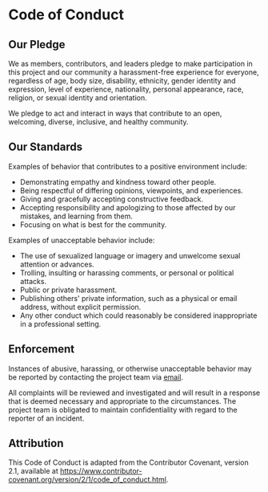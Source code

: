# Code of Conduct

## Our Pledge

We as members, contributors, and leaders pledge to make participation in this project and our community a harassment-free experience for everyone, regardless of age, body size, disability, ethnicity, gender identity and expression, level of experience, nationality, personal appearance, race, religion, or sexual identity and orientation.

We pledge to act and interact in ways that contribute to an open, welcoming, diverse, inclusive, and healthy community.

## Our Standards

Examples of behavior that contributes to a positive environment include:
- Demonstrating empathy and kindness toward other people.
- Being respectful of differing opinions, viewpoints, and experiences.
- Giving and gracefully accepting constructive feedback.
- Accepting responsibility and apologizing to those affected by our mistakes, and learning from them.
- Focusing on what is best for the community.

Examples of unacceptable behavior include:
- The use of sexualized language or imagery and unwelcome sexual attention or advances.
- Trolling, insulting or harassing comments, or personal or political attacks.
- Public or private harassment.
- Publishing others' private information, such as a physical or email address, without explicit permission.
- Any other conduct which could reasonably be considered inappropriate in a professional setting.

## Enforcement

Instances of abusive, harassing, or otherwise unacceptable behavior may be reported by contacting the project team via [email](mailto:codewithp.dev@gmail.com).

All complaints will be reviewed and investigated and will result in a response that is deemed necessary and appropriate to the circumstances. The project team is obligated to maintain confidentiality with regard to the reporter of an incident.

## Attribution

This Code of Conduct is adapted from the Contributor Covenant, version 2.1, available at https://www.contributor-covenant.org/version/2/1/code_of_conduct.html.
